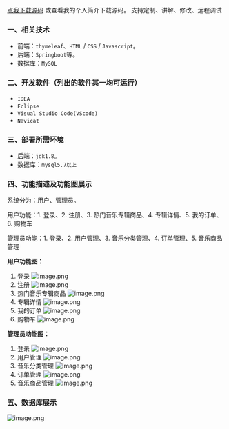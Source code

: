 [点我下载源码](https://www.oneprosol.com/detail/7d1438a1a87c43e2b381f7ac5617659f)
或查看我的个人简介下载源码。
支持定制、讲解、修改、远程调试
### 一、相关技术
- 前端：`thymeleaf`、`HTML` / `CSS` / `Javascript`。
- 后端：`Springboot`等。
- 数据库：`MySQL`

### 二、开发软件（列出的软件其一均可运行）
- `IDEA`
- `Eclipse`
- `Visual Studio Code(VScode)`
- `Navicat`
### 三、部署所需环境

- 后端：`jdk1.8`。
- 数据库：`mysql5.7以上`

### 四、功能描述及功能图展示
系统分为：用户、管理员。

用户功能：1. 登录、2. 注册、3. 热门音乐专辑商品、4. 专辑详情、5. 我的订单、6. 购物车

管理员功能：1. 登录、2. 用户管理、3. 音乐分类管理、4. 订单管理、5. 音乐商品管理


**用户功能图：**

1. 登录
![image.png](https://pic.picprosol.com/user_upload/47a0c8c315464e69858d8da56b2d15ba/2025-01-10%2019:37:38_image.png)
2. 注册
![image.png](https://pic.picprosol.com/user_upload/47a0c8c315464e69858d8da56b2d15ba/2025-01-10%2019:37:43_image.png)
3. 热门音乐专辑商品
![image.png](https://pic.picprosol.com/user_upload/47a0c8c315464e69858d8da56b2d15ba/2025-01-10%2019:36:25_image.png)
4. 专辑详情
![image.png](https://pic.picprosol.com/user_upload/47a0c8c315464e69858d8da56b2d15ba/2025-01-10%2019:36:30_image.png)
5. 我的订单
![image.png](https://pic.picprosol.com/user_upload/47a0c8c315464e69858d8da56b2d15ba/2025-01-10%2019:36:42_image.png)
6. 购物车
![image.png](https://pic.picprosol.com/user_upload/47a0c8c315464e69858d8da56b2d15ba/2025-01-10%2019:36:47_image.png)

**管理员功能图：**

1. 登录
![image.png](https://pic.picprosol.com/user_upload/47a0c8c315464e69858d8da56b2d15ba/2025-01-10%2019:37:27_image.png)
2. 用户管理
![image.png](https://pic.picprosol.com/user_upload/47a0c8c315464e69858d8da56b2d15ba/2025-01-10%2019:36:52_image.png)
3. 音乐分类管理
![image.png](https://pic.picprosol.com/user_upload/47a0c8c315464e69858d8da56b2d15ba/2025-01-10%2019:36:57_image.png)
4. 订单管理
![image.png](https://pic.picprosol.com/user_upload/47a0c8c315464e69858d8da56b2d15ba/2025-01-10%2019:37:08_image.png)
5. 音乐商品管理
![image.png](https://pic.picprosol.com/user_upload/47a0c8c315464e69858d8da56b2d15ba/2025-01-10%2019:37:15_image.png)

### 五、数据库展示
![image.png](https://pic.picprosol.com/user_upload/47a0c8c315464e69858d8da56b2d15ba/2025-01-10%2019:37:59_image.png)
